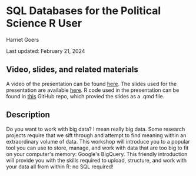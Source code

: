 # SQL Databases for the Political Science R User

Harriet Goers

Last updated: February 21, 2024

## Video, slides, and related materials

A video of the presentation can be found [here](https://umd.box.com/s/r4hiizmr8ohp3uiisyx6ly5cut99dbmh). The slides used for the presentation are available [here](https://github.com/gsa-gvpt/gvpt-methods/blob/8b4217313b84968ba0f83c0811f095fb6df30588/sqlforsocialsciences/Working%20with%20Big%20Data%20in%20Political%20Science.pdf). R code used in the presentation can be found in [this](https://github.com/hgoers/bigquery_workshop) GitHub repo, which provied the slides as a .qmd file.

## Description

Do you want to work with big data? I mean really big data. Some research projects require that we sift through and attempt to find meaning within an extraordinary volume of data. This workshop will introduce you to a popular tool you can use to store, manage, and work with data that are too big to fit on your computer's memory: Google's BigQuery. This friendly introduction will provide you with the skills required to upload, structure, and work with your data all from within R: no SQL required!
